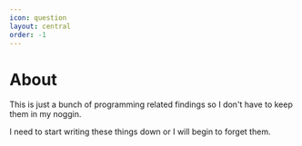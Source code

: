 ```yaml
---
icon: question
layout: central
order: -1
---
```


# About

This is just a bunch of programming related findings so I don't have to keep them in my noggin.

I need to start writing these things down or I will begin to forget them.